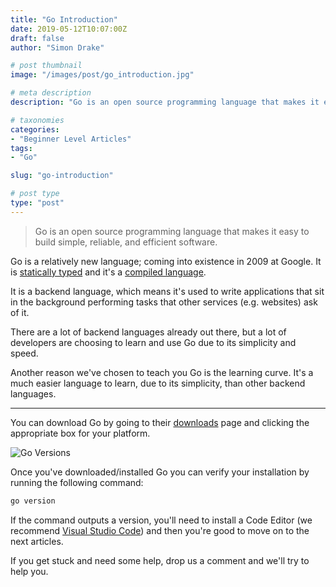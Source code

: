 ```yaml
---
title: "Go Introduction"
date: 2019-05-12T10:07:00Z
draft: false
author: "Simon Drake"

# post thumbnail
image: "/images/post/go_introduction.jpg"

# meta description
description: "Go is an open source programming language that makes it easy to build simple, reliable, and efficient software."

# taxonomies
categories:
- "Beginner Level Articles"
tags:
- "Go"

slug: "go-introduction"

# post type
type: "post"
---
```


> Go is an open source programming language that makes it easy to build simple, reliable, and efficient software.

Go is a relatively new language; coming into existence in 2009 at Google. It is [statically typed](https://codetips.co.uk/intermediate/translation-and-types/) and it's a [compiled language](https://codetips.co.uk/intermediate/translation-and-types/).

It is a backend language, which means it's used to write applications that sit in the background performing tasks that other services (e.g. websites) ask of it.

There are a lot of backend languages already out there, but a lot of developers are choosing to learn and use Go due to its simplicity and speed.

Another reason we've chosen to teach you Go is the learning curve. It's a much easier language to learn, due to its simplicity, than other backend languages.

---

You can download Go by going to their [downloads](https://golang.org/dl/) page and clicking the appropriate box for your platform.

![Go Versions](/images/content/go_introduction_go_versions.jpg)

Once you've downloaded/installed Go you can verify your installation by running the following command:

```bash
go version
```



If the command outputs a version, you'll need to install a Code Editor (we recommend [Visual Studio Code](https://code.visualstudio.com/docs/introvideos/basics)) and then you're good to move on to the next articles.

If you get stuck and need some help, drop us a comment and we'll try to help you.

